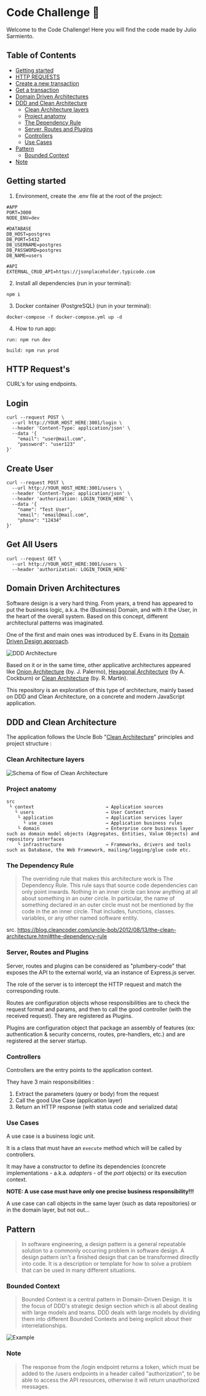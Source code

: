 # Code Challenge :rocket:

Welcome to the Code Challenge! Here you will find the code made by Julio Sarmiento.

## Table of Contents

- [Getting started](#getting-started)
- [HTTP REQUESTS](#http-requests)
- [Create a new transaction](#create-a-new-transaction)
- [Get a transaction](#get-a-transaction)
- [Domain Driven Architectures](#domain-driven-architectures)
- [DDD and Clean Architecture](#ddd-and-clean-architecture)
  - [Clean Architecture layers](#clean-architecture-layers)
  - [Project anatomy](#project-anatomy)
  - [The Dependency Rule](#the-dependency-rule)
  - [Server, Routes and Plugins](#server-routes-and-plugins)
  - [Controllers](#controllers)
  - [Use Cases](#use-cases)
- [Pattern](#pattern)
  - [Bounded Context](#bounded-context)
- [Note](#note)

## Getting started 

1. Environment, create the .env file at the root of the project:
```
#APP
PORT=3000
NODE_ENV=dev

#DATABASE
DB_HOST=postgres
DB_PORT=5432
DB_USERNAME=postgres
DB_PASSWORD=postgres
DB_NAME=users

#API
EXTERNAL_CRUD_API=https://jsonplaceholder.typicode.com
```

2. Install all dependencies (run in your terminal):

``` 
npm i 
```

3. Docker container (PostgreSQL) (run in your terminal):
```
docker-compose -f docker-compose.yml up -d
```

4. How to run app:
```
run: npm run dev
```

```
build: npm run prod
```

## HTTP Request's

CURL's for using endpoints.


## Login
```
curl --request POST \
  --url http://YOUR_HOST_HERE:3001/login \
  --header 'Content-Type: application/json' \
  --data '{
	"email": "user@mail.com",
	"password": "user123"
}'
```
## Create User
```
curl --request POST \
  --url http://YOUR_HOST_HERE:3001/users \
  --header 'Content-Type: application/json' \
  --header 'authorization: LOGIN_TOKEN_HERE' \
  --data '{
	"name": "Test User",
	"email": "email@mail.com",
	"phone": "12434"
}'
```

## Get All Users
```
curl --request GET \
  --url http://YOUR_HOST_HERE:3001/users \
  --header 'authorization: LOGIN_TOKEN_HERE'
```

## Domain Driven Architectures

Software design is a very hard thing. From years, a trend has appeared to put the business logic, a.k.a. the (Business) Domain, and with it the User, in the heart of the overall system. Based on this concept, different architectural patterns was imaginated.

One of the first and main ones was introduced by E. Evans in its [Domain Driven Design approach](http://dddsample.sourceforge.net/architecture.html).

![DDD Architecture](https://res.cloudinary.com/practicaldev/image/fetch/s--5Izc96n2--/c_limit%2Cf_auto%2Cfl_progressive%2Cq_auto%2Cw_880/https://dev-to-uploads.s3.amazonaws.com/uploads/articles/neskpxcjjz9a53hs9xir.png)

Based on it or in the same time, other applicative architectures appeared like [Onion Architecture](https://jeffreypalermo.com/2008/07/the-onion-architecture-part-1/) (by. J. Palermo), [Hexagonal Architecture](https://alistair.cockburn.us/hexagonal-architecture/) (by A. Cockburn) or [Clean Architecture](https://8thlight.com/blog/uncle-bob/2012/08/13/the-clean-architecture.html) (by. R. Martin).

This repository is an exploration of this type of architecture, mainly based on DDD and Clean Architecture, on a concrete and modern JavaScript application.

## DDD and Clean Architecture

The application follows the Uncle Bob "[Clean Architecture](https://8thlight.com/blog/uncle-bob/2012/08/13/the-clean-architecture.html)" principles and project structure :

### Clean Architecture layers

![Schema of flow of Clean Architecture](https://1048636645-files.gitbook.io/~/files/v0/b/gitbook-legacy-files/o/assets%2F-MAffO8xa1ZWmgZvfeK2%2F-MBmS7EO8Fe7VVZVRc_Q%2F-MBmS9tX9OP1kMC9I4z6%2Fimage.png?alt=media&token=5aff66d7-0528-45ba-95d3-003b2b824ca0)

### Project anatomy

```
src
 └ context                          → Application sources
   └ users                          → User Context
    └ application                   → Application services layer
      └ use_cases                   → Application business rules
    └ domain                        → Enterprise core business layer such as domain model objects (Aggregates, Entities, Value Objects) and repository interfaces
    └ infrastructure                → Frameworks, drivers and tools such as Database, the Web Framework, mailing/logging/glue code etc.
```

### The Dependency Rule

> The overriding rule that makes this architecture work is The Dependency Rule. This rule says that source code dependencies can only point inwards. Nothing in an inner circle can know anything at all about something in an outer circle. In particular, the name of something declared in an outer circle must not be mentioned by the code in the an inner circle. That includes, functions, classes. variables, or any other named software entity.

src. https://blog.cleancoder.com/uncle-bob/2012/08/13/the-clean-architecture.html#the-dependency-rule

### Server, Routes and Plugins

Server, routes and plugins can be considered as "plumbery-code" that exposes the API to the external world, via an instance of Express.js server.

The role of the server is to intercept the HTTP request and match the corresponding route.

Routes are configuration objects whose responsibilities are to check the request format and params, and then to call the good controller (with the received request). They are registered as Plugins.

Plugins are configuration object that package an assembly of features (ex: authentication & security concerns, routes, pre-handlers, etc.) and are registered at the server startup.

### Controllers

Controllers are the entry points to the application context.

They have 3 main responsibilities :

1. Extract the parameters (query or body) from the request
2. Call the good Use Case (application layer)
3. Return an HTTP response (with status code and serialized data)

### Use Cases

A use case is a business logic unit.

It is a class that must have an `execute` method which will be called by controllers.

It may have a constructor to define its dependencies (concrete implementations - a.k.a. _adapters_ - of the _port_ objects) or its execution context.

**NOTE: A use case must have only one precise business responsibility!!!**

A use case can call objects in the same layer (such as data repositories) or in the domain layer, but not out...

## Pattern

> In software engineering, a design pattern is a general repeatable solution to a commonly occurring problem in software design. A design pattern isn't a finished design that can be transformed directly into code. It is a description or template for how to solve a problem that can be used in many different situations.

### Bounded Context

> Bounded Context is a central pattern in Domain-Driven Design. It is the focus of DDD's strategic design section which is all about dealing with large models and teams. DDD deals with large models by dividing them into different Bounded Contexts and being explicit about their interrelationships.

![Example](https://martinfowler.com/bliki/images/boundedContext/sketch.png)


### Note

> The response from the /login endpoint returns a token, which must be added to the /users endpoints in a header called "authorization", to be able to access the API resources, otherwise it will return unauthorized messages.
